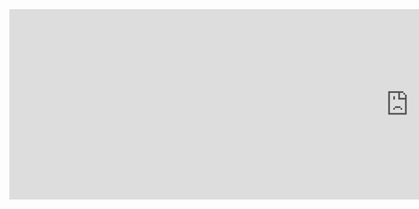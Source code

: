 <iframe src="http://81.68.211.196:9091/live2d-music1.html" data-src="" border="0" frameborder="no" framespacing="0" allowfullscreen="true" style="width: 1426px; height: 341px;"></iframe>
